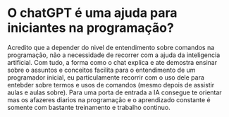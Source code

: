 # O chatGPT é uma ajuda para iniciantes na programação? #

Acredito que a depender do nivel de entendimento sobre comandos na programação, não a necessidade de recorrer com a ajuda da inteligencia artificial. Com tudo, a forma como o chat explica e ate demostra ensinar sobre o assuntos e conceitos facilita para o entendimento de um programador inicial, eu particulamente recorrir com o uso dele para entebder sobre termos e usos de comandos (mesmo depois de assistir aulas e aulas sobre). Para uma porta de entrada a IA consegue te orientar mas os afazeres diarios na programação e o aprendizado constante é somente com bastante treinamento e trabalho continuo.